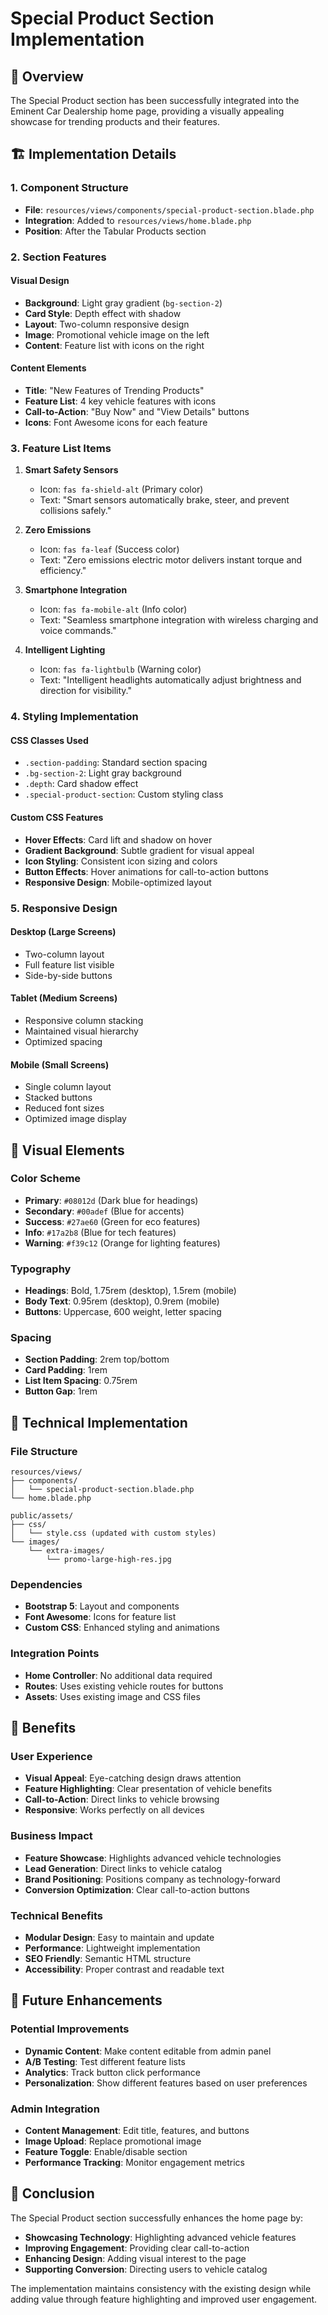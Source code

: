 # Special Product Section Implementation

## 🎯 **Overview**
The Special Product section has been successfully integrated into the Eminent Car Dealership home page, providing a visually appealing showcase for trending products and their features.

## 🏗️ **Implementation Details**

### **1. Component Structure**
- **File**: `resources/views/components/special-product-section.blade.php`
- **Integration**: Added to `resources/views/home.blade.php`
- **Position**: After the Tabular Products section

### **2. Section Features**

#### **Visual Design**
- **Background**: Light gray gradient (`bg-section-2`)
- **Card Style**: Depth effect with shadow
- **Layout**: Two-column responsive design
- **Image**: Promotional vehicle image on the left
- **Content**: Feature list with icons on the right

#### **Content Elements**
- **Title**: "New Features of Trending Products"
- **Feature List**: 4 key vehicle features with icons
- **Call-to-Action**: "Buy Now" and "View Details" buttons
- **Icons**: Font Awesome icons for each feature

### **3. Feature List Items**

1. **Smart Safety Sensors**
   - Icon: `fas fa-shield-alt` (Primary color)
   - Text: "Smart sensors automatically brake, steer, and prevent collisions safely."

2. **Zero Emissions**
   - Icon: `fas fa-leaf` (Success color)
   - Text: "Zero emissions electric motor delivers instant torque and efficiency."

3. **Smartphone Integration**
   - Icon: `fas fa-mobile-alt` (Info color)
   - Text: "Seamless smartphone integration with wireless charging and voice commands."

4. **Intelligent Lighting**
   - Icon: `fas fa-lightbulb` (Warning color)
   - Text: "Intelligent headlights automatically adjust brightness and direction for visibility."

### **4. Styling Implementation**

#### **CSS Classes Used**
- `.section-padding`: Standard section spacing
- `.bg-section-2`: Light gray background
- `.depth`: Card shadow effect
- `.special-product-section`: Custom styling class

#### **Custom CSS Features**
- **Hover Effects**: Card lift and shadow on hover
- **Gradient Background**: Subtle gradient for visual appeal
- **Icon Styling**: Consistent icon sizing and colors
- **Button Effects**: Hover animations for call-to-action buttons
- **Responsive Design**: Mobile-optimized layout

### **5. Responsive Design**

#### **Desktop (Large Screens)**
- Two-column layout
- Full feature list visible
- Side-by-side buttons

#### **Tablet (Medium Screens)**
- Responsive column stacking
- Maintained visual hierarchy
- Optimized spacing

#### **Mobile (Small Screens)**
- Single column layout
- Stacked buttons
- Reduced font sizes
- Optimized image display

## 🎨 **Visual Elements**

### **Color Scheme**
- **Primary**: `#08012d` (Dark blue for headings)
- **Secondary**: `#00adef` (Blue for accents)
- **Success**: `#27ae60` (Green for eco features)
- **Info**: `#17a2b8` (Blue for tech features)
- **Warning**: `#f39c12` (Orange for lighting features)

### **Typography**
- **Headings**: Bold, 1.75rem (desktop), 1.5rem (mobile)
- **Body Text**: 0.95rem (desktop), 0.9rem (mobile)
- **Buttons**: Uppercase, 600 weight, letter spacing

### **Spacing**
- **Section Padding**: 2rem top/bottom
- **Card Padding**: 1rem
- **List Item Spacing**: 0.75rem
- **Button Gap**: 1rem

## 🔧 **Technical Implementation**

### **File Structure**
```
resources/views/
├── components/
│   └── special-product-section.blade.php
└── home.blade.php

public/assets/
├── css/
│   └── style.css (updated with custom styles)
└── images/
    └── extra-images/
        └── promo-large-high-res.jpg
```

### **Dependencies**
- **Bootstrap 5**: Layout and components
- **Font Awesome**: Icons for feature list
- **Custom CSS**: Enhanced styling and animations

### **Integration Points**
- **Home Controller**: No additional data required
- **Routes**: Uses existing vehicle routes for buttons
- **Assets**: Uses existing image and CSS files

## 🚀 **Benefits**

### **User Experience**
- **Visual Appeal**: Eye-catching design draws attention
- **Feature Highlighting**: Clear presentation of vehicle benefits
- **Call-to-Action**: Direct links to vehicle browsing
- **Responsive**: Works perfectly on all devices

### **Business Impact**
- **Feature Showcase**: Highlights advanced vehicle technologies
- **Lead Generation**: Direct links to vehicle catalog
- **Brand Positioning**: Positions company as technology-forward
- **Conversion Optimization**: Clear call-to-action buttons

### **Technical Benefits**
- **Modular Design**: Easy to maintain and update
- **Performance**: Lightweight implementation
- **SEO Friendly**: Semantic HTML structure
- **Accessibility**: Proper contrast and readable text

## 🔮 **Future Enhancements**

### **Potential Improvements**
- **Dynamic Content**: Make content editable from admin panel
- **A/B Testing**: Test different feature lists
- **Analytics**: Track button click performance
- **Personalization**: Show different features based on user preferences

### **Admin Integration**
- **Content Management**: Edit title, features, and buttons
- **Image Upload**: Replace promotional image
- **Feature Toggle**: Enable/disable section
- **Performance Tracking**: Monitor engagement metrics

## 🎉 **Conclusion**

The Special Product section successfully enhances the home page by:
- **Showcasing Technology**: Highlighting advanced vehicle features
- **Improving Engagement**: Providing clear call-to-action
- **Enhancing Design**: Adding visual interest to the page
- **Supporting Conversion**: Directing users to vehicle catalog

The implementation maintains consistency with the existing design while adding value through feature highlighting and improved user engagement.

